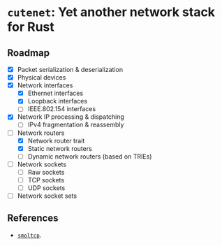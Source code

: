 # `cutenet`: Yet another network stack for Rust

## Roadmap

- [x] Packet serialization & deserialization
- [x] Physical devices
- [x] Network interfaces
  - [x] Ethernet interfaces
  - [x] Loopback interfaces
  - [ ] IEEE.802.154 interfaces
- [x] Network IP processing & dispatching
  - [ ] IPv4 fragmentation & reassembly
- [ ] Network routers
  - [x] Network router trait
  - [x] Static network routers
  - [ ] Dynamic network routers (based on TRIEs)
- [ ] Network sockets
  - [ ] Raw sockets
  - [ ] TCP sockets
  - [ ] UDP sockets
- [ ] Network socket sets

## References

- [`smoltcp`](https://github.com/smoltcp-rs/smoltcp).